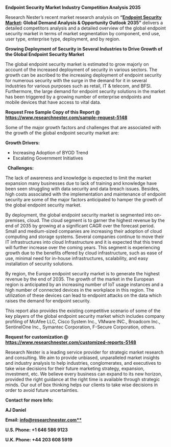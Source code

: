 ﻿**Endpoint Security Market Industry Competition Analysis 2035**

Research Nester’s recent market research analysis on **“[Endpoint Security Market](https://www.researchnester.com/reports/endpoint-security-market/5148): Global Demand Analysis & Opportunity Outlook 2035”** delivers a detailed competitors analysis and a detailed overview of the global endpoint security market in terms of market segmentation by component, end use, user type, enterprise type, deployment, and by region. 

**Growing Deployment of Security in Several Industries to Drive Growth of the Global Endpoint Security Market**

The global endpoint security market is estimated to grow majorly on account of the increased deployment of security in various sectors. The growth can be ascribed to the increasing deployment of endpoint security for numerous security with the surge in the demand for it in several industries for various purposes such as retail, IT & telecom, and BFSI. Furthermore, the large demand for endpoint security solutions in the market has been triggered by a growing number of enterprise endpoints and mobile devices that have access to vital data. 

**Request Free Sample Copy of this Report @ <https://www.researchnester.com/sample-request-5148>** 

Some of the major growth factors and challenges that are associated with the growth of the global endpoint security market are:

**Growth Drivers:**

- Increasing Adoption of BYOD Trend
- Escalating Government Initiatives 

` `**Challenges:**

The lack of awareness and knowledge is expected to limit the market expansion many businesses due to lack of training and knowledge have been seen struggling with data security and data breach issues. Besides, high costs associated with the implementation and maintenance of endpoint security are some of the major factors anticipated to hamper the growth of the global endpoint security market.

By deployment, the global endpoint security market is segmented into on-premises, cloud. The cloud segment is to garner the highest revenue by the end of 2035 by growing at a significant CAGR over the forecast period. Small and medium-sized companies are increasing their adoption of cloud computing and storage systems. Several companies continue to move their IT infrastructures into cloud Infrastructure and it is expected that this trend will further increase over the coming years. This segment is experiencing growth due to the benefits offered by cloud infrastructure, such as ease of use, minimal need for in-house infrastructures, scalability, and easy installation of security solutions.

By region, the Europe endpoint security market is to generate the highest revenue by the end of 2035. The growth of the market in the European region is anticipated by an increasing number of IoT usage instances and a high number of connected devices in the workplace in this region. The utilization of these devices can lead to endpoint attacks on the data which raises the demand for endpoint security. 

This report also provides the existing competitive scenario of some of the key players of the global endpoint security market which includes company profiling of McAfee LLC, Cisco System Inc., VMware INC., Broadcom Inc., SentinelOne Inc., Symantec Corporation, F-Secure Corporation, others.      

**Request for customization @ <https://www.researchnester.com/customized-reports-5148>** 

Research Nester is a leading service provider for strategic market research and consulting. We aim to provide unbiased, unparalleled market insights and industry analysis to help industries, conglomerates, and executives to take wise decisions for their future marketing strategy, expansion, investment, etc. We believe every business can expand to its new horizon, provided the right guidance at the right time is available through strategic minds. Our out of box thinking helps our clients to take wise decisions in order to avoid future uncertainties.

**Contact for more Info:**

**AJ Daniel**

**Email: [info@researchnester.com**](mailto:info@researchnester.com)**

**U.S. Phone: +1 646 586 9123** 

**U.K. Phone: +44 203 608 5919**

